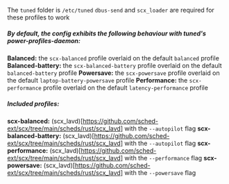 The `tuned` folder is `/etc/tuned`
`dbus-send` and `scx_loader` are required for these profiles to work

##### By default, the config exhibits the following behaviour with tuned's power-profiles-daemon:
**Balanced:** the `scx-balanced` profile overlaid on the default `balanced` profile
**Balanced-battery:** the `scx-balanced-battery` profile overlaid on the default `balanced-battery` profile
**Powersave:** the `scx-powersave` profile overlaid on the default `laptop-battery-powersave` profile
**Performance:** the `scx-performance` profile overlaid on the default `latency-performance` profile

##### Included profiles:
**scx-balanced:** (scx_lavd)[https://github.com/sched-ext/scx/tree/main/scheds/rust/scx_lavd] with the `--autopilot` flag
**scx-balanced-battery:** (scx_lavd)[https://github.com/sched-ext/scx/tree/main/scheds/rust/scx_lavd] with the `--autopilot` flag
**scx-performance:** (scx_lavd)[https://github.com/sched-ext/scx/tree/main/scheds/rust/scx_lavd] with the `--performance` flag
**scx-powersave:** (scx_lavd)[https://github.com/sched-ext/scx/tree/main/scheds/rust/scx_lavd] with the `--powersave` flag

